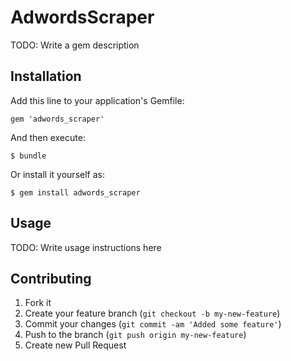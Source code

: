 # AdwordsScraper

TODO: Write a gem description

## Installation

Add this line to your application's Gemfile:

    gem 'adwords_scraper'

And then execute:

    $ bundle

Or install it yourself as:

    $ gem install adwords_scraper

## Usage

TODO: Write usage instructions here

## Contributing

1. Fork it
2. Create your feature branch (`git checkout -b my-new-feature`)
3. Commit your changes (`git commit -am 'Added some feature'`)
4. Push to the branch (`git push origin my-new-feature`)
5. Create new Pull Request
